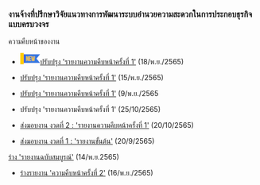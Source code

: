 ### งานจ้างที่ปรึกษาวิจัยแนวทางการพัฒนาระบบอำนวยความสะดวกในการประกอบธุรกิจแบบครบวงจร

ความคืบหน้าของงาน


- ![new!](/doc/res/new1.png)[ปรับปรุง 'รายงานความคืบหน้าครั้งที่ 1'](/doc/doc1-20221118/README.md)  (18/พ.ย./2565)
- [ปรับปรุง 'รายงานความคืบหน้าครั้งที่ 1'](/doc/doc1-20221114/README.md) (15/พ.ย./2565)

- [ปรับปรุง 'รายงานความคืบหน้าครั้งที่ 1'](/doc/doc1-20221110//README.md) (9/พ.ย./2565

- ปรับปรุง 'รายงานความคืบหน้าครั้งที่ 1' (25/10/2565)

- [ส่งมอบงาน งวดที่ 2 : 'รายงานความคืบหน้าครั้งที่ 1'](/doc/doc1-20221020/README.md) (20/10/2565)

- [ส่งมอบงาน งวดที่ 1 : 'รายงานขั้นต้น'](/doc/doc0-20220920/README.md) (20/9/2565)


[ร่าง 'รายงานฉบับสมบูรณ์'](/doc/repo-20221114/README.md) (14/พ.ย.2565)

- [ร่างรายงาน 'ความคืบหน้าครั้งที่ 2'](/doc/doc2-20221114/README.md) (16/พ.ย./2565)
